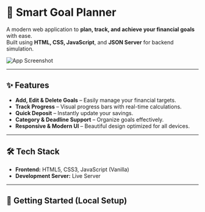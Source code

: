 # 🎯 Smart Goal Planner

A modern web application to **plan, track, and achieve your financial goals** with ease.  
Built using **HTML, CSS, JavaScript**, and **JSON Server** for backend simulation.

![App Screenshot](src/assets/screenshot.png)

---

## ✨ Features

- **Add, Edit & Delete Goals** – Easily manage your financial targets.
- **Track Progress** – Visual progress bars with real-time calculations.
- **Quick Deposit** – Instantly update your savings.
- **Category & Deadline Support** – Organize goals effectively.
- **Responsive & Modern UI** – Beautiful design optimized for all devices.

---

## 🛠 Tech Stack

- **Frontend:** HTML5, CSS3, JavaScript (Vanilla)
- **Development Server:** Live Server

---

## 🚀 Getting Started (Local Setup)